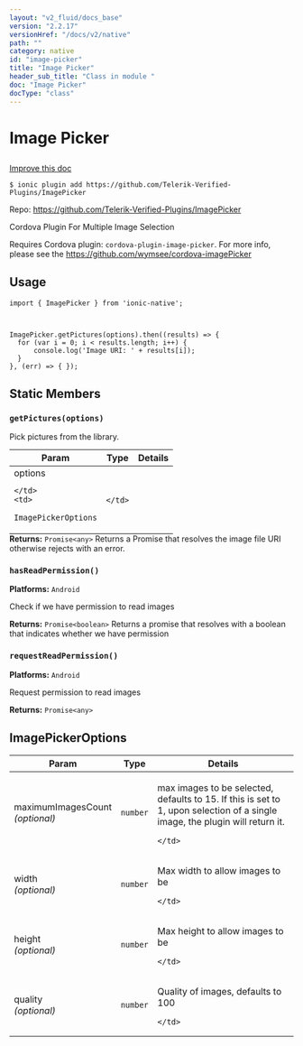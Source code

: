 ```yaml
---
layout: "v2_fluid/docs_base"
version: "2.2.17"
versionHref: "/docs/v2/native"
path: ""
category: native
id: "image-picker"
title: "Image Picker"
header_sub_title: "Class in module "
doc: "Image Picker"
docType: "class"
---
```








<h1 class="api-title">
  
  Image Picker
  

  

  </h1>

<a class="improve-v2-docs" href="http://github.com/driftyco/ionic-native/edit/master/src/plugins/imagepicker.ts#L22">
  Improve this doc
</a>



<!-- decorators -->





<pre><code>$ ionic plugin add https://github.com/Telerik-Verified-Plugins/ImagePicker</code></pre>
<p>Repo:
  <a href="https://github.com/Telerik-Verified-Plugins/ImagePicker">
    https://github.com/Telerik-Verified-Plugins/ImagePicker
  </a>
</p>

<!-- description -->

<p>Cordova Plugin For Multiple Image Selection</p>
<p>Requires Cordova plugin: <code>cordova-plugin-image-picker</code>.
For more info, please see the <a href="https://github.com/wymsee/cordova-imagePicker">https://github.com/wymsee/cordova-imagePicker</a></p>



<!-- if doc.decorators -->

<!-- @usage tag -->

<h2>Usage</h2>

<pre><code class="lang-typescript">import { ImagePicker } from &#39;ionic-native&#39;;



ImagePicker.getPictures(options).then((results) =&gt; {
  for (var i = 0; i &lt; results.length; i++) {
      console.log(&#39;Image URI: &#39; + results[i]);
  }
}, (err) =&gt; { });
</code></pre>




<!-- @property tags -->


<h2>Static Members</h2>

<div id="getPictures"></div>
<h3><code>getPictures(options)</code>
  
</h3>




Pick pictures from the library.


<table class="table param-table" style="margin:0;">
  <thead>
  <tr>
    <th>Param</th>
    <th>Type</th>
    <th>Details</th>
  </tr>
  </thead>
  <tbody>
  
  <tr>
    <td>
      options
      
      
    </td>
    <td>
      
<code>ImagePickerOptions</code>
    </td>
    <td>
      
      
    </td>
  </tr>
  
  </tbody>
</table>





<div class="return-value" markdown="1">
  <i class="icon ion-arrow-return-left"></i>
  <b>Returns:</b> 
<code>Promise&lt;any&gt;</code> Returns a Promise that resolves the image file URI
otherwise rejects with an error.
</div>



<div id="hasReadPermission"></div>
<h3><code>hasReadPermission()</code>
  
</h3>


<p>
  <b>Platforms:</b>
  <code>Android</code>&nbsp;
  </p>



Check if we have permission to read images






<div class="return-value" markdown="1">
  <i class="icon ion-arrow-return-left"></i>
  <b>Returns:</b> 
<code>Promise&lt;boolean&gt;</code> Returns a promise that resolves with a boolean that indicates whether we have permission
</div>



<div id="requestReadPermission"></div>
<h3><code>requestReadPermission()</code>
  
</h3>


<p>
  <b>Platforms:</b>
  <code>Android</code>&nbsp;
  </p>



Request permission to read images






<div class="return-value" markdown="1">
  <i class="icon ion-arrow-return-left"></i>
  <b>Returns:</b> 
<code>Promise&lt;any&gt;</code> 
</div>




<!-- methods on the class -->



<!-- other classes -->

<!-- end other classes -->

<!-- interfaces -->

<!--<h2><a class="anchor" name="interfaces" href="#interfaces"></a>Interfaces</h2>-->


<h2><a class="anchor" name="ImagePickerOptions" href="#ImagePickerOptions"></a>ImagePickerOptions</h2>


<table class="table param-table" style="margin:0;">
  <thead>
  <tr>
    <th>Param</th>
    <th>Type</th>
    <th>Details</th>
  </tr>
  </thead>
  <tbody>
  
  <tr>
    <td>
      maximumImagesCount
      <div><em>(optional)</em></div>
    </td>
    <td>
      <code>number</code>
    </td>
    <td>
      <p>max images to be selected, defaults to 15. If this is set to 1, upon selection of a single image, the plugin will return it.</p>

    </td>
  </tr>
  
  <tr>
    <td>
      width
      <div><em>(optional)</em></div>
    </td>
    <td>
      <code>number</code>
    </td>
    <td>
      <p>Max width to allow images to be</p>

    </td>
  </tr>
  
  <tr>
    <td>
      height
      <div><em>(optional)</em></div>
    </td>
    <td>
      <code>number</code>
    </td>
    <td>
      <p>Max height to allow images to be</p>

    </td>
  </tr>
  
  <tr>
    <td>
      quality
      <div><em>(optional)</em></div>
    </td>
    <td>
      <code>number</code>
    </td>
    <td>
      <p>Quality of images, defaults to 100</p>

    </td>
  </tr>
  
  </tbody>
</table>





<!-- end interfaces -->

<!-- related link --><!-- end content block -->


<!-- end body block -->

